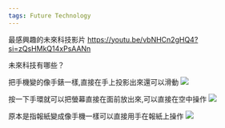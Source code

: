 ```yaml
---
tags: Future Technology
---
```

最感興趣的未來科技影片
https://youtu.be/vbNHCn2gHQ4?si=zQsHMkQ14xPsAANn

未來科技有哪些？

把手機變的像手錶一樣,直接在手上投影出來還可以滑動
![](https://s3-ap-northeast-1.amazonaws.com/g0v-hackmd-images/uploads/upload_18cf84bec087c41d836832084a70819c.png)

按一下手環就可以把螢幕直接在面前放出來,可以直接在空中操作
![](https://s3-ap-northeast-1.amazonaws.com/g0v-hackmd-images/uploads/upload_c32bcea35100bc2e2119df172076764c.png)

原本是指報紙變成像手機一樣可以直接用手在報紙上操作
![](https://s3-ap-northeast-1.amazonaws.com/g0v-hackmd-images/uploads/upload_0b30c01059e36ad7fd0f0257ea84271c.png)
